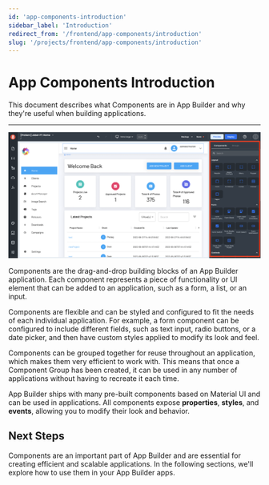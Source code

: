 ```yaml
---
id: 'app-components-introduction'
sidebar_label: 'Introduction'
redirect_from: '/frontend/app-components/introduction'
slug: '/projects/frontend/app-components/introduction'
---
```


# App Components Introduction

This document describes what Components are in App Builder and why they're useful when building applications.

---

![App Editor components library](./_images/ab-editor-components-drawer-1.png)

Components are the drag-and-drop building blocks of an App Builder application. Each component represents a piece of functionality or UI element that can be added to an application, such as a form, a list, or an input.

Components are flexible and can be styled and configured to fit the needs of each individual application. For example, a form component can be configured to include different fields, such as text input, radio buttons, or a date picker, and then have custom styles applied to modify its look and feel.

Components can be grouped together for reuse throughout an application, which makes them very efficient to work with. This means that once a Component Group has been created, it can be used in any number of applications without having to recreate it each time.

App Builder ships with many pre-built components based on Material UI and can be used in applications. All components expose **properties**, **styles**, and **events**, allowing you to modify their look and behavior.

## Next Steps

Components are an important part of App Builder and are essential for creating efficient and scalable applications. In the following sections, we'll explore how to use them in your App Builder apps.
